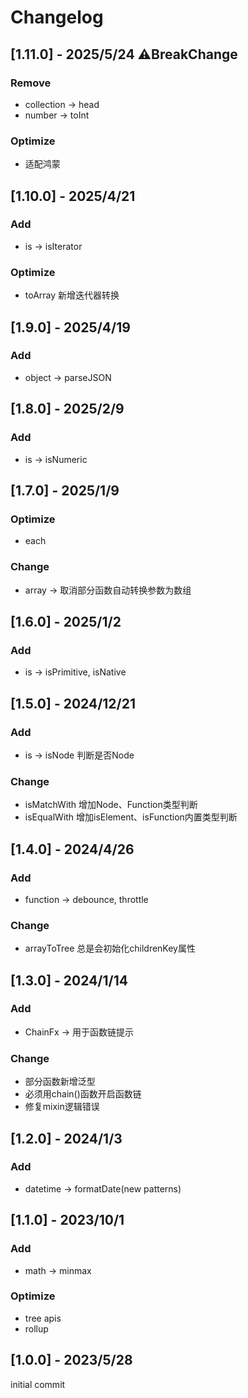 # Changelog

## [1.11.0] - 2025/5/24 ⚠️BreakChange
### Remove
- collection -> head
- number -> toInt
### Optimize
- 适配鸿蒙

## [1.10.0] - 2025/4/21
### Add
- is -> isIterator
### Optimize
- toArray 新增迭代器转换

## [1.9.0] - 2025/4/19
### Add
- object -> parseJSON

## [1.8.0] - 2025/2/9
### Add
- is -> isNumeric

## [1.7.0] - 2025/1/9
### Optimize
- each
### Change
- array -> 取消部分函数自动转换参数为数组

## [1.6.0] - 2025/1/2
### Add
- is -> isPrimitive, isNative

## [1.5.0] - 2024/12/21
### Add
- is -> isNode 判断是否Node
### Change
- isMatchWith 增加Node、Function类型判断
- isEqualWith 增加isElement、isFunction内置类型判断

## [1.4.0] - 2024/4/26
### Add
- function -> debounce, throttle
### Change
- arrayToTree 总是会初始化childrenKey属性

## [1.3.0] - 2024/1/14
### Add
- ChainFx -> 用于函数链提示
### Change
- 部分函数新增泛型
- 必须用chain()函数开启函数链
- 修复mixin逻辑错误

## [1.2.0] - 2024/1/3
### Add
- datetime -> formatDate(new patterns)

## [1.1.0] - 2023/10/1
### Add
- math -> minmax
### Optimize
- tree apis
- rollup

## [1.0.0] - 2023/5/28
initial commit